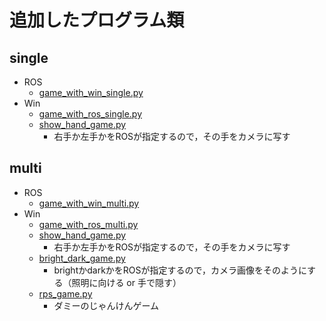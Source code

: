# 追加したプログラム類
## single
- ROS
  - [game_with_win_single.py](/win_multi/jinno/ros/game_with_win_single.py)
- Win
  - [game_with_ros_single.py](/win_multi/jinno/win/game_with_ros_single.py)
  - [show_hand_game.py](/win_multi/jinno/win/show_hand_game.py)
    - 右手か左手かをROSが指定するので，その手をカメラに写す
## multi
- ROS
  - [game_with_win_multi.py](/win_multi/jinno/ros/game_with_win_multi.py)
- Win
  - [game_with_ros_multi.py](/win_multi/jinno/win/game_with_ros_multi.py)
  - [show_hand_game.py](/win_multi/jinno/win/show_hand_game.py)
    - 右手か左手かをROSが指定するので，その手をカメラに写す
  - [bright_dark_game.py](/win_multi/jinno/win/bright_dark_game.py)
    - brightかdarkかをROSが指定するので，カメラ画像をそのようにする（照明に向ける or 手で隠す）
  - [rps_game.py](/win_multi/jinno/win/rps_game.py)
    - ダミーのじゃんけんゲーム


